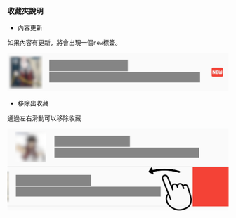 ### 收藏夾說明

- 內容更新

如果內容有更新，將會出現一個`new`標簽。

![new](new.png)

- 移除出收藏

通過左右滑動可以移除收藏

![remove](remove.png)